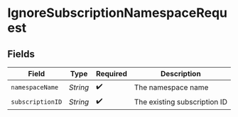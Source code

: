 # IgnoreSubscriptionNamespaceRequest


## Fields

| Field                        | Type                         | Required                     | Description                  |
| ---------------------------- | ---------------------------- | ---------------------------- | ---------------------------- |
| `namespaceName`              | *String*                     | :heavy_check_mark:           | The namespace name           |
| `subscriptionID`             | *String*                     | :heavy_check_mark:           | The existing subscription ID |